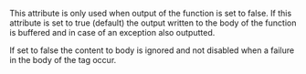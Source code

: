 This attribute is only used when output of the function is set to false. If this attribute is set to true (default) the output written to the body of the function is buffered and in case of an exception also outputted.

If set to false the content to body is ignored and not disabled when a failure in the body of the tag occur.
